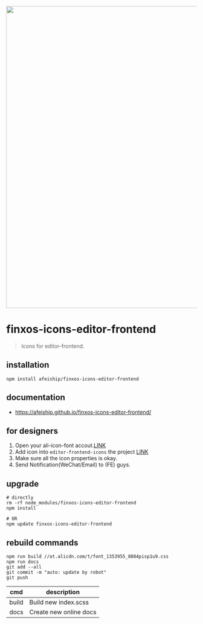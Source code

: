 <p align="center">
  <a href="https://afeiship.github.io/finxos-icons-editor-frontend/">
    <img width="800" src="http://ww1.sinaimg.cn/large/006y8mN6ly1g69qhnwk8rj30m80650v8.jpg">
  </a>
</p>

# finxos-icons-editor-frontend
> Icons for editor-frontend.

## installation
```shell
npm install afeiship/finxos-icons-editor-frontend
```

## documentation
- https://afeiship.github.io/finxos-icons-editor-frontend/

## for designers
1. Open your ali-icon-font accout.[LINK](http://www.iconfont.cn/plus)
2. Add icon into `editor-frontend-icons` the project [LINK](https://www.iconfont.cn/manage/index?manage_type=myprojects&projectId=1353955)
3. Make sure all the icon properties is okay.
4. Send Notification(WeChat/Email) to (FE) guys.

## upgrade
```shell
# directly
rm -rf node_modules/finxos-icons-editor-frontend
npm install 

# OR
npm update finxos-icons-editor-frontend
```

## rebuild commands

```shell
npm run build //at.alicdn.com/t/font_1353955_8084pisp1u9.css
npm run docs
git add --all
git commit -m "auto: update by robot"
git push
```

| cmd   | description            |
| ----- | ---------------------- |
| build | Build new index.scss   |
| docs  | Create new online docs |

